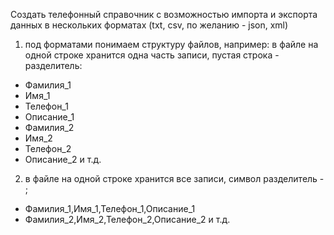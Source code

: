 Создать телефонный справочник с возможностью импорта и экспорта данных в нескольких форматах (txt, csv, по желанию - json, xml)

1. под форматами понимаем структуру файлов, например: в файле на одной строке хранится одна часть записи, пустая строка - разделитель:

- Фамилия_1
- Имя_1
- Телефон_1
- Описание_1
- Фамилия_2
- Имя_2
- Телефон_2
- Описание_2 и т.д.

2. в файле на одной строке хранится все записи, символ разделитель - ;

- Фамилия_1,Имя_1,Телефон_1,Описание_1
- Фамилия_2,Имя_2,Телефон_2,Описание_2 и т.д.